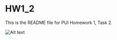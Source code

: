 # HW1_2
This is the README file for PUI Homework 1, Task 2.


![Alt text](/Users/davidives/Documents/CUSP/PUI/PUI2017/SCREENSHOT_1.png)
